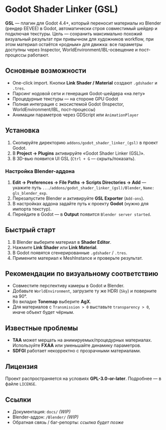 # Godot Shader Linker (GSL)

**GSL** — плагин для Godot 4.4+, который переносит материалы из Blender (рендер EEVEE) в Godot, автоматически строя совместимый шейдер и подключая текстуры. Цель — сохранить максимально похожий визуальный результат при привычном для художников workflow, при этом материал остаётся «родным» для движка: все параметры доступны через Inspector, WorldEnvironment/IBL-освещение и пост-процессы работают.

## Основные возможности

* One-click import. Кнопки **Link Shader / Material** создают `.gdshader` и `.tres`.
* Парсинг нодовой сети и генерация Godot-шейдера «на лету»
* Процедурные текстуры — на стороне GPU Godot
* Полная интеграция с экосистемой Godot (Inspector, WorldEnvironment/IBL, пост-процессы)
* Анимации параметров через GDScript или `AnimationPlayer`


## Установка
1. Скопируйте директорию `addons/godot_shader_linker_(gsl)` в проект Godot.  
2. В **Project → Plugins** активируйте «Godot Shader Linker (GSL)».  
3. В 3D-вью появится UI GSL (`Ctrl + G` — скрыть/показать).

### Настройка Blender-аддона
1. **Edit → Preferences → File Paths → Scripts Directories → Add** — укажите путь `.../addons/godot_shader_linker_(gsl)/Blender`, `Name: gls_blender_exp`.  
2. Перезапустите Blender и активируйте **GSL Exporter** (`Add-ons`).  
3. В настройках аддона задайте путь к проекту **Godot** (нужно для импорта текстур).  
4. Перейдите в Godot — в **Output** появится `Blender server started`.

## Быстрый старт
1. В Blender выберите материал в **Shader Editor**.  
2. Нажмите **Link Shader** или **Link Material**.  
3. В Godot появятся сгенерированные `.gdshader` / `.tres`.  
4. Примените материал к MeshInstance и проверьте результат.


## Рекомендации по визуальному соответствию
* Совместите перспективу камеры в Godot и Blender.  
* Добавьте `WorldEnvironment`, загрузите ту же HDRI (`Sky`) и поверните на 90°.  
* Во вкладке **Tonemap** выберите **AgX**.  
* Для материалов с `Transmission > 0` выставьте `transparency > 0`, иначе объект будет чёрным.

## Известные проблемы
* **TAA** может мерцать на анимируемых/процедурных материалах. Используйте **FXAA** или уменьшайте динамику параметров.  
* **SDFGI** работает некорректно с прозрачными материалами.

## Лицензия

Проект распространяется на условиях **GPL-3.0-or-later**. Подробнее — в файле `LICENSE`.

## Ссылки

* Документация: `docs/` *(WIP)*
* Blender-аддон: `/Blender/` *(WIP)*
* Обратная связь / баг-репорты: *ссылка будет позже*	